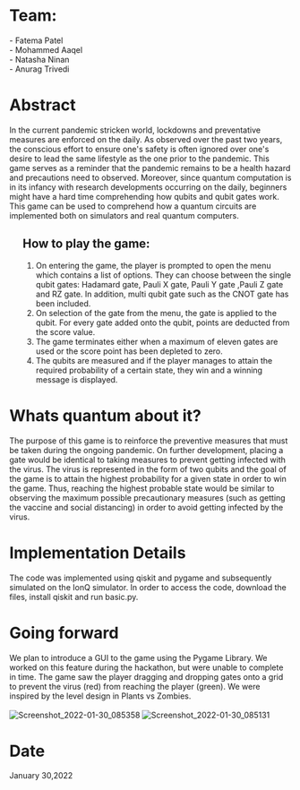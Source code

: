 <p align="left"><h1>Team:</h1>
- Fatema Patel<br>
- Mohammed Aaqel<br>
- Natasha Ninan<br>
- Anurag Trivedi<br></p>

<p align="left"><h1>Abstract</h1>

In the current pandemic stricken world, lockdowns and preventative measures are enforced on the daily. As observed over the past two years, the conscious effort to ensure one's safety is often ignored over one's desire to lead the same lifestyle as the one prior to the pandemic. This game serves as a reminder that the pandemic remains to be a health hazard and precautions need to observed. Moreover, since quantum computation is in its infancy with research developments occurring on the daily, beginners might have a hard time comprehending how qubits and qubit gates work. This game can be used to comprehend how a quantum circuits are implemented both on simulators and real quantum computers.

<p align="left"><ol> <h2>How to play the game:</h2>
 <ol>
  <li>On entering the game, the player is prompted to open the menu which contains a list of options. They can choose between the single qubit gates: Hadamard gate, Pauli X gate, Pauli Y gate ,Pauli Z gate and RZ gate. In addition, multi qubit gate such as  the CNOT gate has been included.</li>
  <li>On selection of the gate from the menu, the gate is applied to the qubit. For every gate added onto the qubit, points are deducted from the score value.</li>
  <li>The game terminates either when a maximum of eleven gates are used or the score point has been depleted to zero.</li>
  <li>The qubits are measured and if the player manages to attain the required probability of a certain state, they win and a winning message is displayed. </li>
 </ol></ol>
 </p>

<p align="left"><h1>Whats quantum about it?</h1>

The purpose of this game is to reinforce the preventive measures that must be taken during the ongoing pandemic. On further development, placing a gate would be identical to taking measures to prevent getting infected with the virus. The virus is represented in the form of two qubits and the goal of the game is to attain the highest probability for a given state in order to win the game. Thus, reaching the highest probable state would be similar to observing the maximum possible precautionary measures (such as getting the vaccine and social distancing) in order to avoid getting infected by the virus.
</p>

<p align="left"><h1>Implementation Details</h1>

The code was implemented using qiskit and pygame and subsequently simulated on the IonQ simulator. In order to access the code, download the files, install qiskit and run basic.py.
</p>

<p align="left"><h1>Going forward</h1>

We plan to introduce a GUI to the game using the Pygame Library. We worked on this feature during the hackathon, but were unable to complete in time. 
The game saw the player dragging and dropping gates onto a grid to prevent the virus (red) from reaching the player (green). We were inspired by the level design in Plants vs Zombies.<br><br>
![Screenshot_2022-01-30_085358](https://user-images.githubusercontent.com/98426126/151709127-c2b3e376-bd56-4745-8684-aa76e2729f34.png)
![Screenshot_2022-01-30_085131](https://user-images.githubusercontent.com/98426126/151709144-30961f27-c2f7-44d4-b056-a1b37d3a0973.png)


</p>

<p align="left"><h1>Date</h1>
January 30,2022
</p>
